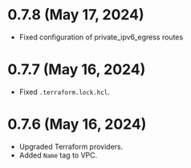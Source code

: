 # 0.7.8 (May 17, 2024)

* Fixed configuration of private_ipv6_egress routes

# 0.7.7 (May 16, 2024)

* Fixed `.terraform.lock.hcl`.

# 0.7.6 (May 16, 2024)

* Upgraded Terraform providers.
* Added `Name` tag to VPC.
